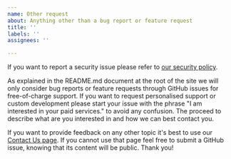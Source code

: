 ```yaml
---
name: Other request
about: Anything other than a bug report or feature request
title: ''
labels: ''
assignees: ''

---
```


If you want to report a security issue please refer to [our security policy](https://github.com/akeeba/loginguard/security/policy).

As explained in the README.md document at the root of the site we will only consider bug reports or feature requests through GitHub issues for free-of-charge support. If you want to request personalised support or custom development please start your issue with the phrase "I am interested in your paid services." to avoid any confusion. The proceed to describe what are you interested in and how we can best contact you.

If you want to provide feedback on any other topic it's best to use our [Contact Us page](https://www.akeebabackup.com/contact-us.html). If you cannot use that page feel free to submit a GitHub issue, knowing that its content will be public. Thank you!
